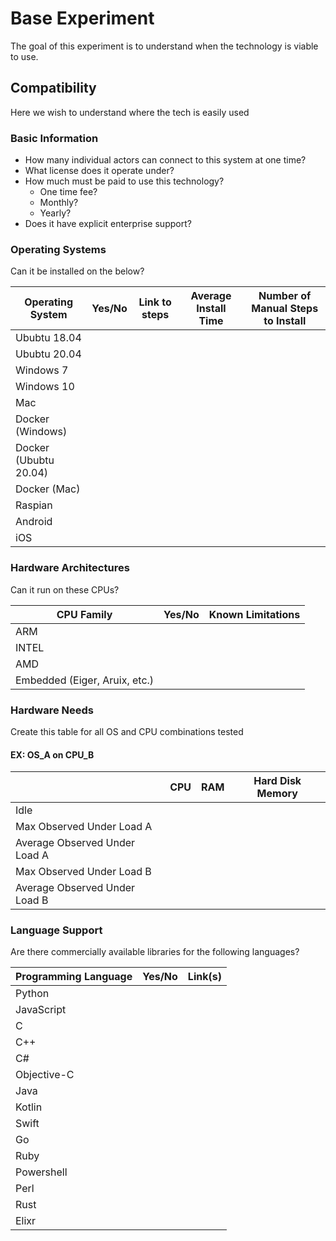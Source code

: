 # Base Experiment
The goal of this experiment is to understand when the technology is viable to use. 

## Compatibility 
Here we wish to understand where the tech is easily used

### Basic Information
- How many individual actors can connect to this system at one time? 
- What license does it operate under?
- How much must be paid to use this technology?
    - One time fee?
    - Monthly?
    - Yearly?
- Does it have explicit enterprise support? 

### Operating Systems
Can it be installed on the below?

|Operating System|Yes/No|Link to steps|Average Install Time| Number of Manual Steps to Install|
|--|--|--|--|--|
Ububtu 18.04||||
Ububtu 20.04||||
Windows 7||||
Windows 10||||
Mac||||
Docker (Windows)||||
Docker (Ububtu 20.04)||||
Docker (Mac)||||
Raspian||||
Android||||
iOS||||

### Hardware Architectures 
Can it run on these CPUs?

|CPU Family|Yes/No|Known Limitations|
|--|--|--|
ARM||
INTEL||
AMD||
Embedded (Eiger, Aruix, etc.)||

### Hardware Needs 
Create this table for all OS and CPU combinations tested 

#### EX: OS_A on CPU_B
||CPU|RAM|Hard Disk Memory|
|--|--|--|--|
|Idle||||
|Max Observed Under Load A||||
|Average Observed Under Load A||||
|Max Observed Under Load B||||
|Average Observed Under Load B||||

### Language Support 
Are there commercially available libraries for the following languages?

|Programming Language|Yes/No|Link(s)|
|--|--|--|
Python||
JavaScript||
C||
C++||
C#||
Objective-C||
Java||
Kotlin||
Swift||
Go||
Ruby||
Powershell||
Perl||
Rust||
Elixr||
